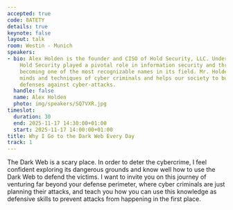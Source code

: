 ```yaml
---
accepted: true
code: 8ATETY
details: true
keynote: false
layout: talk
room: Westin - Munich
speakers:
- bio: Alex Holden is the founder and CISO of Hold Security, LLC. Under his leadership,
    Hold Security played a pivotal role in information security and threat intelligence,
    becoming one of the most recognizable names in its field. Mr. Holden researches
    minds and techniques of cyber criminals and helps our society to build better
    defenses against cyber-attacks.
  handle: false
  name: Alex Holden
  photo: img/speakers/SQ7VXR.jpg
timeslot:
  duration: 30
  end: 2025-11-17 14:30:00+01:00
  start: 2025-11-17 14:00:00+01:00
title: Why I Go to the Dark Web Every Day
track: 1
---
```


The Dark Web is a scary place.
In order to deter the cybercrime, I feel confident exploring its dangerous grounds and know well how to use the Dark Web to defend the victims.
I want to invite you on this journey of venturing far beyond your defense perimeter, where cyber criminals are just planning their attacks, and teach you how you can use this knowledge as defensive skills to prevent attacks from happening in the first place.
